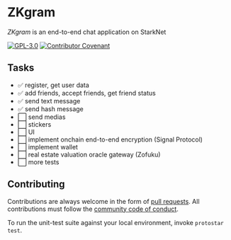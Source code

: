 # ZKgram


*ZKgram* is an end-to-end chat application on StarkNet

[![GPL-3.0](https://img.shields.io/github/license/peterblockman/zkgram)](https://github.com/peterblockman/zkgram/blob/main/LICENSE)
[![Contributor Covenant](https://img.shields.io/badge/Contributor%20Covenant-v2.0%20adopted-ff69b4.svg)](CODE_OF_CONDUCT.md)

## Tasks
 - :white_check_mark: register, get user data
 - :white_check_mark: add friends, accept friends, get friend status
 - :white_check_mark: send text message
 - :white_check_mark: send hash message
 - :white_large_square: send medias
 - :white_large_square: stickers
 - :white_large_square: UI
 - :white_large_square: implement onchain end-to-end encryption (Signal Protocol)
 - :white_large_square: implement wallet
 - :white_large_square: real estate valuation oracle gateway (Zofuku)
 - :white_large_square: more tests


## Contributing

Contributions are always welcome in the form of [pull requests](https://github.com/peterblockman/zkgram/pulls). All contributions must follow the [community code of conduct](CODE_OF_CONDUCT.md).

To run the unit-test suite against your local environment, invoke `protostar test`.

